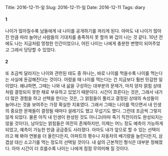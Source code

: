 Title: 2016-12-11-일
Slug: 2016-12-11-일
Date: 2016-12-11
Tags: diary

#### 1
나이가 많아질수록 남들에게 내 나이를 공개하기를 꺼리게 된다. 아마도 내 나이가 많아진 만큼 따라 늘어난 사람들의 기대치를 충족하지 못 할까 봐 겁이 나는 것 같다. 10년 전에도 나는 지금처럼 멍청한 인간이었으나, 어린 나이는 나에게 충분한 변명이 되어주었고 그래서 당당할 수 있었다.

#### 2
또 조금씩 달라지는 나이와 관련된 태도 중 하나는, 바로 나이를 먹을수록 나이를 먹는다는 사실에 둔감해진다는 것이다. 어렸을 때 나이를 먹는다는 건 지금보다 훨씬 민감한 일이었다. 왜냐하면, 그때는 나와 내 삶을 구성하는 대부분의 문제가, 마치 양자 얽힘 상태처럼 결정되지 못한 채로 부유하고 있었기 때문이다. 시간이 흐른다는 것은, 그래서 내가 더 많은 경험을 하고 선택을 한다는 것은, 그 얽힘들이 풀리고 결정된 상태의 속성들이 늘어나는 것을 보여주는 가장 확실한 지표였다. 그래서 그때는 나이를 먹으면서 내 인생의 중요한 문제들이 결정될 때마다 설레기도 했고 무섭기도 했다. 그런데 조금씩 그렇지 않게 되었다. 물론 아직 내 인생이 완성된 것도 아니고(아마 죽기 직전이라도 완성되지는 않을 것이다), 남아있는 얽힘들은 여전히 존재하지만, 이제는 어느 정도 예측이 가능하게 되었고, 예측이 가능한 만큼 궁금증도 사라졌다. 아마도 내가 앞으로 할 수 있는 선택이라고 해 봐야 연봉을 더 올린다든지, 아파트의 평수나 자동차의 배기량을 늘린다든지, 삼겹살 대신 소고기를 먹는 정도의 선택일 것이다. 내 삶의 근본적인 형식은 대부분 정해졌다. 아마 시간이 더 흐를수록 나이는 나에게 점점 무의미해 질 것이다.